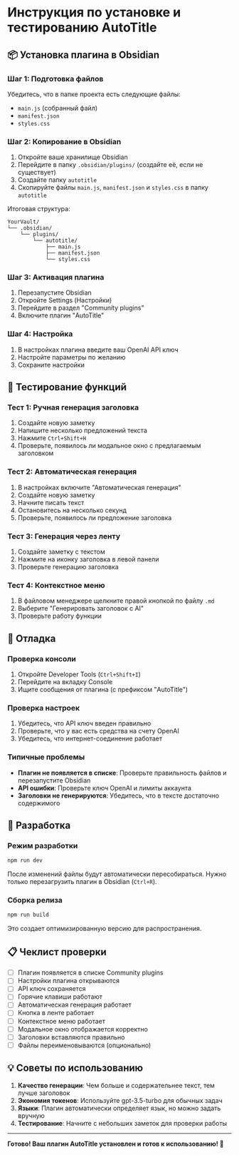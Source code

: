 # Инструкция по установке и тестированию AutoTitle

## 📦 Установка плагина в Obsidian

### Шаг 1: Подготовка файлов
Убедитесь, что в папке проекта есть следующие файлы:
- `main.js` (собранный файл)
- `manifest.json`
- `styles.css`

### Шаг 2: Копирование в Obsidian
1. Откройте ваше хранилище Obsidian
2. Перейдите в папку `.obsidian/plugins/` (создайте её, если не существует)
3. Создайте папку `autotitle`
4. Скопируйте файлы `main.js`, `manifest.json` и `styles.css` в папку `autotitle`

Итоговая структура:
```
YourVault/
└── .obsidian/
    └── plugins/
        └── autotitle/
            ├── main.js
            ├── manifest.json
            └── styles.css
```

### Шаг 3: Активация плагина
1. Перезапустите Obsidian
2. Откройте Settings (Настройки)
3. Перейдите в раздел "Community plugins"
4. Включите плагин "AutoTitle"

### Шаг 4: Настройка
1. В настройках плагина введите ваш OpenAI API ключ
2. Настройте параметры по желанию
3. Сохраните настройки

## 🧪 Тестирование функций

### Тест 1: Ручная генерация заголовка
1. Создайте новую заметку
2. Напишите несколько предложений текста
3. Нажмите `Ctrl+Shift+H`
4. Проверьте, появилось ли модальное окно с предлагаемым заголовком

### Тест 2: Автоматическая генерация
1. В настройках включите "Автоматическая генерация"
2. Создайте новую заметку
3. Начните писать текст
4. Остановитесь на несколько секунд
5. Проверьте, появилось ли предложение заголовка

### Тест 3: Генерация через ленту
1. Создайте заметку с текстом
2. Нажмите на иконку заголовка в левой панели
3. Проверьте генерацию заголовка

### Тест 4: Контекстное меню
1. В файловом менеджере щелкните правой кнопкой по файлу `.md`
2. Выберите "Генерировать заголовок с AI"
3. Проверьте работу функции

## 🐛 Отладка

### Проверка консоли
1. Откройте Developer Tools (`Ctrl+Shift+I`)
2. Перейдите на вкладку Console
3. Ищите сообщения от плагина (с префиксом "AutoTitle")

### Проверка настроек
1. Убедитесь, что API ключ введен правильно
2. Проверьте, что у вас есть средства на счету OpenAI
3. Убедитесь, что интернет-соединение работает

### Типичные проблемы
- **Плагин не появляется в списке**: Проверьте правильность файлов и перезапустите Obsidian
- **API ошибки**: Проверьте ключ OpenAI и лимиты аккаунта
- **Заголовки не генерируются**: Убедитесь, что в тексте достаточно содержимого

## 🔧 Разработка

### Режим разработки
```bash
npm run dev
```

После изменений файлы будут автоматически пересобираться. Нужно только перезагрузить плагин в Obsidian (`Ctrl+R`).

### Сборка релиза
```bash
npm run build
```

Это создает оптимизированную версию для распространения.

## 📋 Чеклист проверки

- [ ] Плагин появляется в списке Community plugins
- [ ] Настройки плагина открываются
- [ ] API ключ сохраняется
- [ ] Горячие клавиши работают
- [ ] Автоматическая генерация работает
- [ ] Кнопка в ленте работает
- [ ] Контекстное меню работает
- [ ] Модальное окно отображается корректно
- [ ] Заголовки вставляются правильно
- [ ] Файлы переименовываются (опционально)

## 💡 Советы по использованию

1. **Качество генерации**: Чем больше и содержательнее текст, тем лучше заголовок
2. **Экономия токенов**: Используйте gpt-3.5-turbo для обычных задач
3. **Языки**: Плагин автоматически определяет язык, но можно задать вручную
4. **Тестирование**: Начните с небольших заметок для проверки работы

---

**Готово! Ваш плагин AutoTitle установлен и готов к использованию! 🎉**
